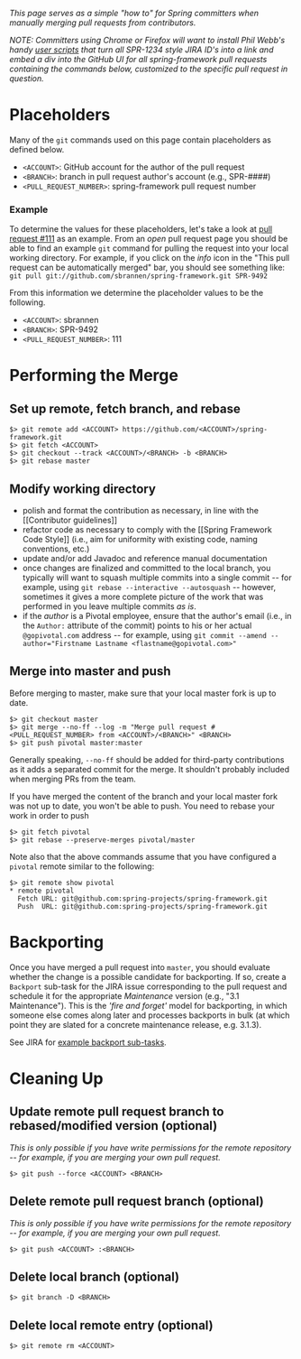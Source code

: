 _This page serves as a simple "how to" for Spring committers when manually merging pull requests from contributors._

_NOTE: Committers using Chrome or Firefox will want to install Phil Webb's handy [user scripts](https://github.com/philwebb/spring-userscripts) that turn all SPR-1234 style JIRA ID's into a link and embed a div into the GitHub UI for all spring-framework pull requests containing the commands below, customized to the specific pull request in question._

# Placeholders

Many of the `git` commands used on this page contain placeholders as defined below.

- `<ACCOUNT>`: GitHub account for the author of the pull request
- `<BRANCH>`: branch in pull request author's account (e.g., SPR-####)
- `<PULL_REQUEST_NUMBER>`: spring-framework pull request number

### Example

To determine the values for these placeholders, let's take a look at [pull request #111](https://github.com/spring-projects/spring-framework/pull/111) as an example. From an _open_ pull request page you should be able to find an example `git` command for pulling the request into your local working directory. For example, if you click on the _info_ icon in the "This pull request can be automatically merged" bar, you should see something like: `git pull git://github.com/sbrannen/spring-framework.git SPR-9492`

From this information we determine the placeholder values to be the following.

- `<ACCOUNT>`: sbrannen
- `<BRANCH>`: SPR-9492
- `<PULL_REQUEST_NUMBER>`: 111

# Performing the Merge

## Set up remote, fetch branch, and rebase

```shell
$> git remote add <ACCOUNT> https://github.com/<ACCOUNT>/spring-framework.git
$> git fetch <ACCOUNT>
$> git checkout --track <ACCOUNT>/<BRANCH> -b <BRANCH>
$> git rebase master
```

## Modify working directory

- polish and format the contribution as necessary, in line with the [[Contributor guidelines]]
- refactor code as necessary to comply with the [[Spring Framework Code Style]] (i.e., aim for uniformity with existing code, naming conventions, etc.)
- update and/or add Javadoc and reference manual documentation 
- once changes are finalized and committed to the local branch, you typically will want to squash multiple commits into a single commit -- for example, using `git rebase --interactive --autosquash` -- however, sometimes it gives a more complete picture of the work that was performed in you leave multiple commits _as is_.
- if the _author_ is a Pivotal employee, ensure that the author's email (i.e., in the `Author:` attribute of the commit) points to his or her actual `@gopivotal.com` address -- for example, using `git commit --amend --author="Firstname Lastname <flastname@gopivotal.com>"`

## Merge into master and push

Before merging to master, make sure that your local master fork is up to date.

```shell
$> git checkout master
$> git merge --no-ff --log -m "Merge pull request #<PULL_REQUEST_NUMBER> from <ACCOUNT>/<BRANCH>" <BRANCH>
$> git push pivotal master:master
```

Generally speaking, `--no-ff` should be added for third-party contributions as it adds a separated commit for the merge. It shouldn't probably included when merging PRs from the team.

If you have merged the content of the branch and your local master fork was not up to date, you won't be able to push. You need to rebase your work in order to push

```shell
$> git fetch pivotal
$> git rebase --preserve-merges pivotal/master
```

Note also that the above commands assume that you have configured a `pivotal` remote similar to the following:

```shell
$> git remote show pivotal
* remote pivotal
  Fetch URL: git@github.com:spring-projects/spring-framework.git
  Push  URL: git@github.com:spring-projects/spring-framework.git
```

# Backporting

Once you have merged a pull request into `master`, you should evaluate whether the change is a possible candidate for backporting. If so, create a `Backport` sub-task for the JIRA issue corresponding to the pull request and schedule it for the appropriate _Maintenance_ version (e.g., "3.1 Maintenance"). This is the _'fire and forget'_ model for backporting, in which someone else comes along later and processes backports in bulk (at which point they are slated for a concrete maintenance release, e.g. 3.1.3).

See JIRA for [example backport sub-tasks](https://jira.spring.io.org/secure/IssueNavigator!executeAdvanced.jspa?jqlQuery=project+%3D+SPR+and+issuetype+%3D+%27Backport%27&runQuery=true&clear=true).

# Cleaning Up

## Update remote pull request branch to rebased/modified version (optional)

_This is only possible if you have write permissions for the remote repository -- for example, if you are merging your own pull request._

```shell
$> git push --force <ACCOUNT> <BRANCH>
```

## Delete remote pull request branch (optional)

_This is only possible if you have write permissions for the remote repository -- for example, if you are merging your own pull request._

```shell
$> git push <ACCOUNT> :<BRANCH>
```

## Delete local branch (optional)

```shell
$> git branch -D <BRANCH>
```

## Delete local remote entry (optional)

```shell
$> git remote rm <ACCOUNT>
```